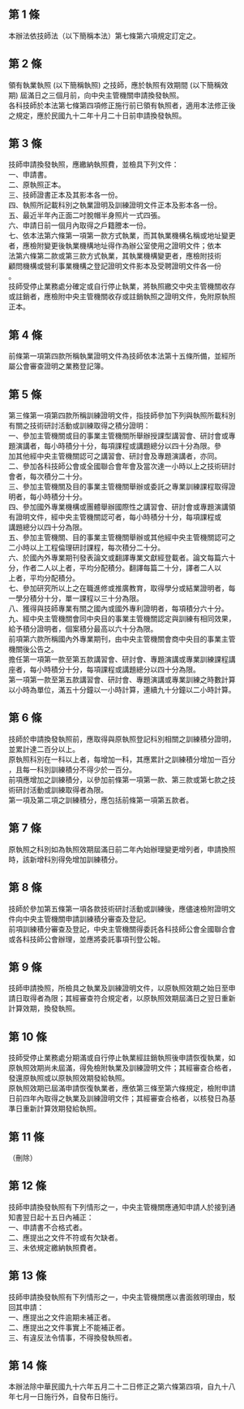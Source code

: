 第 1 條
-------
本辦法依技師法（以下簡稱本法）第七條第六項規定訂定之。

第 2 條
-------
領有執業執照 (以下簡稱執照) 之技師，應於執照有效期間 (以下簡稱效  
期) 屆滿日之三個月前，向中央主管機關申請換發執照。  
各科技師於本法第七條第四項修正施行前已領有執照者，適用本法修正後  
之規定，應於民國九十二年十月二十日前申請換發執照。

第 3 條
-------
技師申請換發執照，應繳納執照費，並檢具下列文件：  
一、申請書。  
二、原執照正本。  
三、技師證書正本及其影本各一份。  
四、執照所記載科別之執業證明及訓練證明文件正本及影本各一份。  
五、最近半年內正面二吋脫帽半身照片一式四張。  
六、申請日前一個月內取得之戶籍謄本一份。  
七、依本法第六條第一項第一款方式執業，而其執業機構名稱或地址變更  
    者，應檢附變更後執業機構地址得作為辦公室使用之證明文件；依本  
    法第六條第二款或第三款方式執業，其執業機構變更者，應檢附技術  
    顧問機構或營利事業機構之登記證明文件影本及受聘證明文件各一份  
    。  
技師受停止業務處分確定或自行停止執業，將執照繳交中央主管機關收存  
或註銷者，應檢附中央主管機關收存或註銷執照之證明文件，免附原執照  
正本。

第 4 條
-------
前條第一項第四款所稱執業證明文件為技師依本法第十五條所備，並經所  
屬公會審查證明之業務登記簿。

第 5 條
-------
第三條第一項第四款所稱訓練證明文件，指技師參加下列與執照所載科別  
有關之技術研討活動或訓練取得之積分證明：  
一、參加主管機關或目的事業主管機關所舉辦授課型講習會、研討會或專  
    題演講者，每小時積分十分，每項課程或講題總分以四十分為限。參  
    加其他經中央主管機關認可之講習會、研討會及專題演講者，亦同。  
二、參加各科技師公會或全國聯合會年會及當次達一小時以上之技術研討  
    會者，每次積分二十分。  
三、參加主管機關及目的事業主管機關舉辦或委託之專業訓練課程取得證  
    明者，每小時積分十分。  
四、參加國外專業機構或團體舉辦國際性之講習會、研討會或專題演講領  
    有證明文件，經中央主管機關認可者，每小時積分十分，每項課程或  
    講題總分以四十分為限。  
五、參加主管機關、目的事業主管機關舉辦或其他經中央主管機關認可之  
    二小時以上工程倫理研討課程，每次積分二十分。  
六、於國內外專業期刊發表論文或翻譯專業文獻經登載者。論文每篇六十  
    分，作者二人以上者，平均分配積分。翻譯每篇二十分，譯者二人以  
    上者，平均分配積分。  
七、參加研究所以上之在職進修或推廣教育，取得學分或結業證明者，每  
    一學分積分十分，單一課程以三十分為限。  
八、獲得與技師專業有關之國內或國外專利證明者，每項積分六十分。  
九、經中央主管機關會同中央目的事業主管機關認定與訓練有相同效果，  
    給予積分證明者，個案積分最高以六十分為限。  
前項第六款所稱國內外專業期刊，由中央主管機關會商中央目的事業主管  
機關後公告之。  
擔任第一項第一款至第五款講習會、研討會、專題演講或專業訓練課程講  
座者，每小時積分十分，每項課程或講題總分以四十分為限。  
第一項第一款至第五款講習會、研討會、專題演講或專業訓練之時數計算  
以小時為單位，滿五十分鐘以一小時計算，連續九十分鐘以二小時計算。

第 6 條
-------
技師於申請換發執照前，應取得與原執照登記科別相關之訓練積分證明，  
並累計達二百分以上。  
原執照科別在一科以上者，每增加一科，其應累計之訓練積分增加一百分  
，且每一科別訓練積分不得少於一百分。  
前項應增加之訓練積分，以參加前條第一項第一款、第三款或第七款之技  
術研討活動或訓練取得者為限。  
第一項及第二項之訓練積分，應包括前條第一項第五款者。

第 7 條
-------
原執照之科別如為執照效期屆滿日前二年內始辦理變更增列者，申請換照  
時，該新增科別得免增加訓練積分。

第 8 條
-------
技師於參加第五條第一項各款技術研討活動或訓練後，應儘速檢附證明文  
件向中央主管機關申請訓練積分審查及登記。  
前項訓練積分審查及登記，中央主管機關得委託各科技師公會全國聯合會  
或各科技師公會辦理，並應將委託事項刊登公報。

第 9 條
-------
技師申請換照，所檢具之執業及訓練證明文件，以原執照效期之始日至申  
請日取得者為限；其經審查符合規定者，以原執照效期屆滿日之翌日重新  
計算效期，換發執照。

第 10 條
--------
技師受停止業務處分期滿或自行停止執業經註銷執照後申請恢復執業，如  
原執照效期尚未屆滿，得免檢附執業及訓練證明文件；其經審查合格者，  
發還原執照或以原執照效期發給執照。  
原執照效期已屆滿申請恢復執業者，應依第三條至第六條規定，檢附申請  
日前四年內取得之執業及訓練證明文件；其經審查合格者，以核發日為基  
準日重新計算效期發給執照。

第 11 條
--------
（刪除）

第 12 條
--------
技師申請換發執照有下列情形之一，中央主管機關應通知申請人於接到通  
知書翌日起十五日內補正：  
一、申請書不合格式者。  
二、應提出之文件不符或有欠缺者。  
三、未依規定繳納執照費者。

第 13 條
--------
技師申請換發執照有下列情形之一，中央主管機關應以書面敘明理由，駁  
回其申請：  
一、應提出之文件逾期未補正者。  
二、應提出之文件事實上不能補正者。  
三、有違反法令情事，不得換發執照者。

第 14 條
--------
本辦法除中華民國九十六年五月二十二日修正之第六條第四項，自九十八  
年七月一日施行外，自發布日施行。

